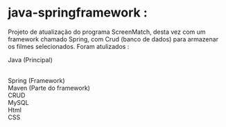 # java-springframework :
Projeto de atualização do programa ScreenMatch, desta vez com um framework chamado Spring, com Crud (banco de dados) para armazenar os filmes selecionados.
Foram atulizados :


Java (Principal) 
            <link rel="stylesheet" href="https://cdn.jsdelivr.net/gh/devicons/devicon@v2.15.1/devicon.min.css">
            <i class="devicon-java-plain-wordmark colored"></i>
                    
<br/> 
Spring (Framework) <br/>
Maven (Parte do framework) <br/>
CRUD<br/>
MySQL<br/>
Html<br/>
CSS<br/>

